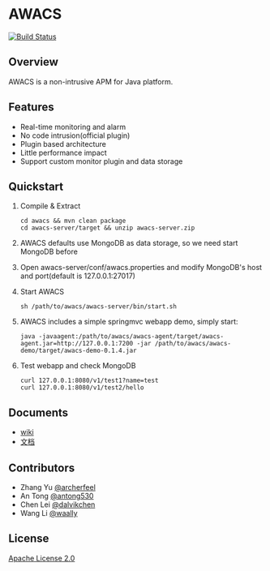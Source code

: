 # AWACS
[![Build Status](https://api.travis-ci.org/archerfeel/AWACS.svg)](https://travis-ci.org/archerfeel/AWACS)

## Overview

AWACS is a non-intrusive APM for Java platform.

## Features

* Real-time monitoring and alarm
* No code intrusion(official plugin)
* Plugin based architecture
* Little performance impact
* Support custom monitor plugin and data storage

## Quickstart

1. Compile & Extract

	```
	cd awacs && mvn clean package
	cd awacs-server/target && unzip awacs-server.zip
	```

2. AWACS defaults use MongoDB as data storage, so we need start MongoDB before
 
3. Open awacs-server/conf/awacs.properties and modify MongoDB's host and port(default is 127.0.0.1:27017)

4. Start AWACS

	```
	sh /path/to/awacs/awacs-server/bin/start.sh
	```
	
5. AWACS includes a simple springmvc webapp demo, simply start:

	```
	java -javaagent:/path/to/awacs/awacs-agent/target/awacs-agent.jar=http://127.0.0.1:7200 -jar /path/to/awacs/awacs-demo/target/awacs-demo-0.1.4.jar
	```

6. Test webapp and check MongoDB

	```
	curl 127.0.0.1:8080/v1/test1?name=test
	curl 127.0.0.1:8080/v1/test2/hello
	```

## Documents

* [wiki]()
* [文档](https://github.com/archerfeel/AWACS/wiki/Home_zh_CN)

## Contributors

* Zhang Yu [@archerfeel](https://github.com/archerfeel)
* An Tong [@antong530](https://github.com/antong530)
* Chen Lei [@dalvikchen](https://github.com/dalvikchen)
* Wang Li [@waally](https://github.com/waally)

## License

[Apache License 2.0](http://www.apache.org/licenses/LICENSE-2.0)


